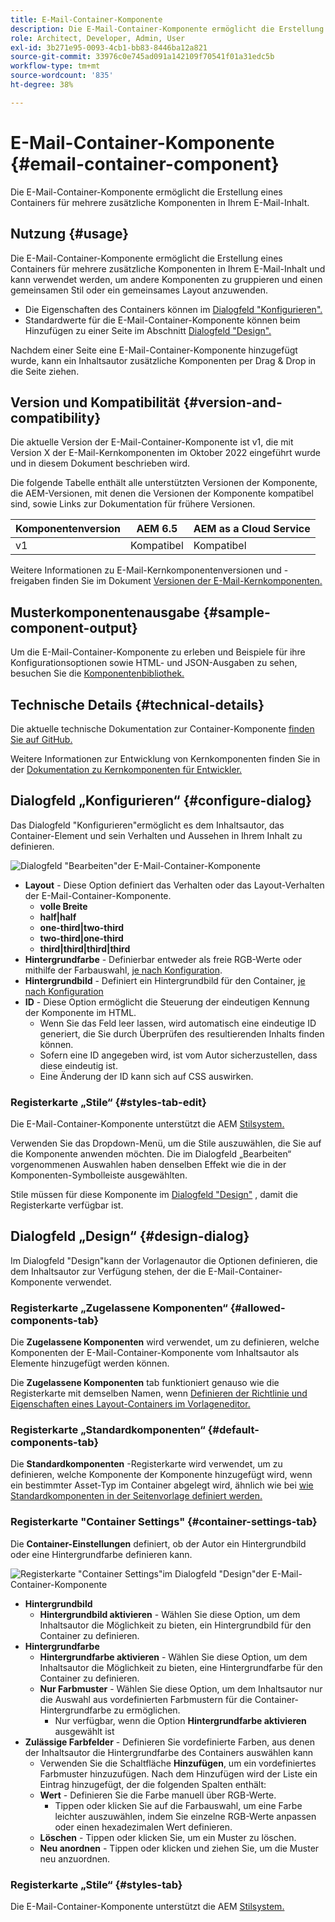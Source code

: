 ```yaml
---
title: E-Mail-Container-Komponente
description: Die E-Mail-Container-Komponente ermöglicht die Erstellung eines Containers für mehrere zusätzliche Komponenten in Ihrem E-Mail-Inhalt.
role: Architect, Developer, Admin, User
exl-id: 3b271e95-0093-4cb1-bb83-8446ba12a821
source-git-commit: 33976c0e745ad091a142109f70541f01a31edc5b
workflow-type: tm+mt
source-wordcount: '835'
ht-degree: 38%

---
```



# E-Mail-Container-Komponente {#email-container-component}

Die E-Mail-Container-Komponente ermöglicht die Erstellung eines Containers für mehrere zusätzliche Komponenten in Ihrem E-Mail-Inhalt.

## Nutzung {#usage}

Die E-Mail-Container-Komponente ermöglicht die Erstellung eines Containers für mehrere zusätzliche Komponenten in Ihrem E-Mail-Inhalt und kann verwendet werden, um andere Komponenten zu gruppieren und einen gemeinsamen Stil oder ein gemeinsames Layout anzuwenden.

* Die Eigenschaften des Containers können im [Dialogfeld &quot;Konfigurieren&quot;.](#configure-dialog)
* Standardwerte für die E-Mail-Container-Komponente können beim Hinzufügen zu einer Seite im Abschnitt [Dialogfeld &quot;Design&quot;.](#design-dialog)

Nachdem einer Seite eine E-Mail-Container-Komponente hinzugefügt wurde, kann ein Inhaltsautor zusätzliche Komponenten per Drag &amp; Drop in die Seite ziehen.

## Version und Kompatibilität {#version-and-compatibility}

Die aktuelle Version der E-Mail-Container-Komponente ist v1, die mit Version X der E-Mail-Kernkomponenten im Oktober 2022 eingeführt wurde und in diesem Dokument beschrieben wird.

Die folgende Tabelle enthält alle unterstützten Versionen der Komponente, die AEM-Versionen, mit denen die Versionen der Komponente kompatibel sind, sowie Links zur Dokumentation für frühere Versionen.

| Komponentenversion | AEM 6.5 | AEM as a Cloud Service |
|---|---|---|
| v1 | Kompatibel | Kompatibel |

Weitere Informationen zu E-Mail-Kernkomponentenversionen und -freigaben finden Sie im Dokument [Versionen der E-Mail-Kernkomponenten.](/help/email/versions.md)

## Musterkomponentenausgabe {#sample-component-output}

Um die E-Mail-Container-Komponente zu erleben und Beispiele für ihre Konfigurationsoptionen sowie HTML- und JSON-Ausgaben zu sehen, besuchen Sie die [Komponentenbibliothek.](https://adobe.com/go/aem_cmp_library_email_container)

## Technische Details {#technical-details}

Die aktuelle technische Dokumentation zur Container-Komponente [finden Sie auf GitHub.](https://adobe.com/go/aem_cmp_tech_email_container_v1)

Weitere Informationen zur Entwicklung von Kernkomponenten finden Sie in der [Dokumentation zu Kernkomponenten für Entwickler.](/help/developing/overview.md)

## Dialogfeld „Konfigurieren“ {#configure-dialog}

Das Dialogfeld &quot;Konfigurieren&quot;ermöglicht es dem Inhaltsautor, das Container-Element und sein Verhalten und Aussehen in Ihrem Inhalt zu definieren.

![Dialogfeld &quot;Bearbeiten&quot;der E-Mail-Container-Komponente](/help/email/assets/email-container-configure.png)

* **Layout** - Diese Option definiert das Verhalten oder das Layout-Verhalten der E-Mail-Container-Komponente.
   * **volle Breite**
   * **half|half**
   * **one-third|two-third**
   * **two-third|one-third**
   * **third|third|third|third**
* **Hintergrundfarbe** - Definierbar entweder als freie RGB-Werte oder mithilfe der Farbauswahl, [je nach Konfiguration](#container-settings-tab).
* **Hintergrundbild** - Definiert ein Hintergrundbild für den Container, [je nach Konfiguration](#container-settings-tab)
* **ID** - Diese Option ermöglicht die Steuerung der eindeutigen Kennung der Komponente im HTML.
   * Wenn Sie das Feld leer lassen, wird automatisch eine eindeutige ID generiert, die Sie durch Überprüfen des resultierenden Inhalts finden können.
   * Sofern eine ID angegeben wird, ist vom Autor sicherzustellen, dass diese eindeutig ist.
   * Eine Änderung der ID kann sich auf CSS auswirken.

### Registerkarte „Stile“ {#styles-tab-edit}

Die E-Mail-Container-Komponente unterstützt die AEM [Stilsystem.](/help/get-started/authoring.md#component-styling)

Verwenden Sie das Dropdown-Menü, um die Stile auszuwählen, die Sie auf die Komponente anwenden möchten. Die im Dialogfeld „Bearbeiten“ vorgenommenen Auswahlen haben denselben Effekt wie die in der Komponenten-Symbolleiste ausgewählten.

Stile müssen für diese Komponente im [Dialogfeld &quot;Design&quot;](#design-dialog) , damit die Registerkarte verfügbar ist.

## Dialogfeld „Design“ {#design-dialog}

Im Dialogfeld &quot;Design&quot;kann der Vorlagenautor die Optionen definieren, die dem Inhaltsautor zur Verfügung stehen, der die E-Mail-Container-Komponente verwendet.

### Registerkarte „Zugelassene Komponenten“ {#allowed-components-tab}

Die **Zugelassene Komponenten** wird verwendet, um zu definieren, welche Komponenten der E-Mail-Container-Komponente vom Inhaltsautor als Elemente hinzugefügt werden können.

Die **Zugelassene Komponenten** tab funktioniert genauso wie die Registerkarte mit demselben Namen, wenn [Definieren der Richtlinie und Eigenschaften eines Layout-Containers im Vorlageneditor.](https://experienceleague.adobe.com/docs/experience-manager-cloud-service/sites/authoring/features/templates.html?lang=de)

### Registerkarte „Standardkomponenten“ {#default-components-tab}

Die **Standardkomponenten** -Registerkarte wird verwendet, um zu definieren, welche Komponente der Komponente hinzugefügt wird, wenn ein bestimmter Asset-Typ im Container abgelegt wird, ähnlich wie bei [wie Standardkomponenten in der Seitenvorlage definiert werden.](https://experienceleague.adobe.com/docs/experience-manager-cloud-service/sites/authoring/features/templates.html)

### Registerkarte &quot;Container Settings&quot; {#container-settings-tab}

Die **Container-Einstellungen** definiert, ob der Autor ein Hintergrundbild oder eine Hintergrundfarbe definieren kann.

![Registerkarte &quot;Container Settings&quot;im Dialogfeld &quot;Design&quot;der E-Mail-Container-Komponente](/help/email/assets/email-container-design-container-settings.png)

* **Hintergrundbild**
   * **Hintergrundbild aktivieren** - Wählen Sie diese Option, um dem Inhaltsautor die Möglichkeit zu bieten, ein Hintergrundbild für den Container zu definieren.
* **Hintergrundfarbe**
   * **Hintergrundfarbe aktivieren** - Wählen Sie diese Option, um dem Inhaltsautor die Möglichkeit zu bieten, eine Hintergrundfarbe für den Container zu definieren.
   * **Nur Farbmuster** - Wählen Sie diese Option, um dem Inhaltsautor nur die Auswahl aus vordefinierten Farbmustern für die Container-Hintergrundfarbe zu ermöglichen.
      * Nur verfügbar, wenn die Option **Hintergrundfarbe aktivieren** ausgewählt ist
* **Zulässige Farbfelder** - Definieren Sie vordefinierte Farben, aus denen der Inhaltsautor die Hintergrundfarbe des Containers auswählen kann
   * Verwenden Sie die Schaltfläche **Hinzufügen**, um ein vordefiniertes Farbmuster hinzuzufügen. Nach dem Hinzufügen wird der Liste ein Eintrag hinzugefügt, der die folgenden Spalten enthält:
   * **Wert** - Definieren Sie die Farbe manuell über RGB-Werte.
      * Tippen oder klicken Sie auf die Farbauswahl, um eine Farbe leichter auszuwählen, indem Sie einzelne RGB-Werte anpassen oder einen hexadezimalen Wert definieren.
   * **Löschen** - Tippen oder klicken Sie, um ein Muster zu löschen.
   * **Neu anordnen** - Tippen oder klicken und ziehen Sie, um die Muster neu anzuordnen.

### Registerkarte „Stile“ {#styles-tab}

Die E-Mail-Container-Komponente unterstützt die AEM [Stilsystem.](/help/get-started/authoring.md#component-styling)
